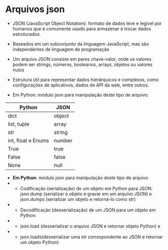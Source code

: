 # Arquivos json
* JSON (JavaScript Object Notation): formato de dados leve e legível por humanos que é comumente usado para armazenar e trocar dados estruturados. 
* Baseados em um subconjunto da linguagem JavaScript, mas são independentes de linguagem de programação 
* Um arquivo JSON consiste em pares chave-valor, onde os valores podem ser strings, números, booleanos, arrays, objetos ou valores nulos 
* Estrutura útil para representar dados hierárquicos e complexos, como configurações de aplicativos, dados de API da web, entre outros. 

* Em Python: módulo json para manipulação deste tipo de arquivo:

| **Python**            | **JSON** |
|-----------------------|----------|
| dict                  | object   |
| list, tuple           | array    |
| str                   | string   |
| int, float e Enums    | number   |
| True                  | true     |
| False                 | false    |
| None                  | null     |

* **Em Python**: módulo json para manipulação deste tipo de arquivo 
* * Codificação (serialização) de um objeto em Python para JSON: json.dump (serializar o objeto e gravar em um arquivo JSON) e json.dumps (serializar um objeto e retorná-lo como str) 
* * Decodificação (desserialização) de um JSON para um objeto em Python:  
* * json.load (desserializar o arquivo JSON e retornar objeto Python) e  
* * json.loads(desserializar uma str correspondente ao JSON e retornar um objeto Python)
